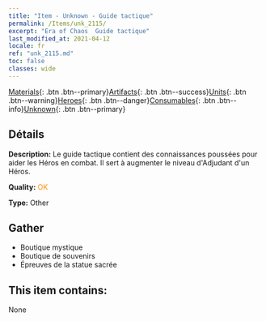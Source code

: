```yaml
---
title: "Item - Unknown - Guide tactique"
permalink: /Items/unk_2115/
excerpt: "Era of Chaos  Guide tactique"
last_modified_at: 2021-04-12
locale: fr
ref: "unk_2115.md"
toc: false
classes: wide
---
```

 [Materials](/fr/Items/){: .btn .btn--primary}[Artifacts](/fr/Items/Artifacts/){: .btn .btn--success}[Units](/fr/Items/Units/){: .btn .btn--warning}[Heroes](/fr/Items/Heroes/){: .btn .btn--danger}[Consumables](/fr/Items/Consumables/){: .btn .btn--info}[Unknown](/fr/Items/Unknown/){: .btn .btn--primary}

## Détails
 **Description:** Le guide tactique contient des connaissances poussées pour aider les Héros en combat. Il sert à augmenter le niveau d'Adjudant d'un Héros.

 **Quality:** <span style="color: #FF8C00">OK</span>

 **Type:** Other

## Gather

*    Boutique mystique 
*    Boutique de souvenirs 
*    Épreuves de la statue sacrée 

## This item contains:

  None

